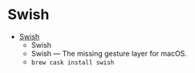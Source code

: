# Swish
- [Swish](https://highlyopinionated.co/swish/)
  -  Swish
  - Swish — The missing gesture layer for macOS.
  - `brew cask install swish`
